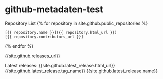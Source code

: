 # github-metadaten-test

Repository List
{% for repository in site.github.public_repositories %}

    [{{ repository.name }}]({{ repository.html_url }})
    [{{ repository.contributors_url }}]

{% endfor %}

{{site.github.releases_url}}



Latest releases:
{{site.github.latest_release.html_url}}
{{site.github.latest_release.tag_name}}
{{site.github.latest_release.name}}